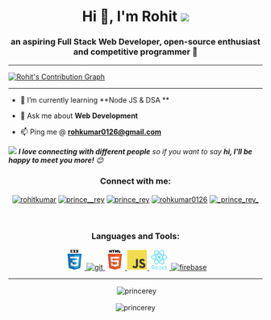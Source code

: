 <h1 align="center">Hi 👋, I'm Rohit <img src="https://media.giphy.com/media/WUlplcMpOCEmTGBtBW/giphy.gif" width="30"></h1>
<h3 align="center">an aspiring Full Stack Web Developer, open-source enthusiast and competitive programmer  👀</h3>

<hr>
<a href="https://github.com/princerey/github-readme-activity-graph"><img alt="Rohit's Contribution Graph" src="https://activity-graph.herokuapp.com/graph?username=princerey&theme=react&bg_color=000000&color=AE81CE&line=9644F4&point=FFFFFF&hide_border=true" /></a>  
<hr>

- 🌱 I’m currently learning **Node JS & DSA **

- 💬 Ask me about **Web Development**

- 📫 Ping me @ **rohkumar0126@gmail.com**



<img src="https://media.giphy.com/media/LnQjpWaON8nhr21vNW/giphy.gif" width="60" > <em><b>I love connecting with different people</b> so if you want to say <b>hi, I'll be happy to meet you more!</b> 😊</em>
<h3 align="center">Connect with me:</h3>
<p align="center">
<a href="https://linkedin.com/in/rohit-kumar-771627242" target="blank"><img align="center" src="https://raw.githubusercontent.com/rahuldkjain/github-profile-readme-generator/master/src/images/icons/Social/linked-in-alt.svg" alt="rohitkumar" height="30" width="40" /></a>
<a href="https://instagram.com/prince__rey" target="blank"><img align="center" src="https://raw.githubusercontent.com/rahuldkjain/github-profile-readme-generator/master/src/images/icons/Social/instagram.svg" alt="prince__rey" height="30" width="40" /></a>
<a href="https://www.codechef.com/users/prince_rey" target="blank"><img align="center" src="https://cdn.jsdelivr.net/npm/simple-icons@3.1.0/icons/codechef.svg" alt="prince_rey" height="30" width="40" /></a>
<a href="https://www.hackerrank.com/rohkumar0126" target="blank"><img align="center" src="https://raw.githubusercontent.com/rahuldkjain/github-profile-readme-generator/master/src/images/icons/Social/hackerrank.svg" alt="rohkumar0126" height="30" width="40" /></a>
<a href="https://twitter.com/_prince_rey_" target="blank"><img align="center" src="https://raw.githubusercontent.com/rahuldkjain/github-profile-readme-generator/master/src/images/icons/Social/twitter.svg" alt="_prince_rey_" height="30" width="40" /></a>
</p>
<br>
<h3 align="center">Languages and Tools:</h3>
<p align="center"> 
   <a href="https://www.w3schools.com/css/" target="_blank" rel="noreferrer"> <img src="https://raw.githubusercontent.com/devicons/devicon/master/icons/css3/css3-original-wordmark.svg" alt="css3" width="40" height="40"/> </a>  <a href="https://git-scm.com/" target="_blank" rel="noreferrer"> <img src="https://www.vectorlogo.zone/logos/git-scm/git-scm-icon.svg" alt="git" width="40" height="40"/> </a> <a href="https://www.w3.org/html/" target="_blank" rel="noreferrer"> <img src="https://raw.githubusercontent.com/devicons/devicon/master/icons/html5/html5-original-wordmark.svg" alt="html5" width="40" height="40"/> </a> 
    <a href="https://developer.mozilla.org/en-US/docs/Web/JavaScript" target="_blank" rel="noreferrer"> <img src="https://raw.githubusercontent.com/devicons/devicon/master/icons/javascript/javascript-original.svg" alt="javascript" width="40" height="40"/> </a>  <a href="https://reactjs.org/" target="_blank" rel="noreferrer"> <img src="https://raw.githubusercontent.com/devicons/devicon/master/icons/react/react-original-wordmark.svg" alt="react" width="40" height="40"/> </a> 
<a href="https://firebase.google.com/" target="_blank" rel="noreferrer"> <img src="https://www.vectorlogo.zone/logos/firebase/firebase-icon.svg" alt="firebase" width="40" height="40"/> </a>
</p>

<hr>

<p align="center">&nbsp;<img align="center" src="https://github-readme-stats.vercel.app/api?username=princerey&show_icons=true&locale=en&theme=gotham" alt="princerey" /></p>

<p align="center"><img align="center" src="https://github-readme-streak-stats.herokuapp.com/?user=princerey&theme=gotham" alt="princerey" /></p>



